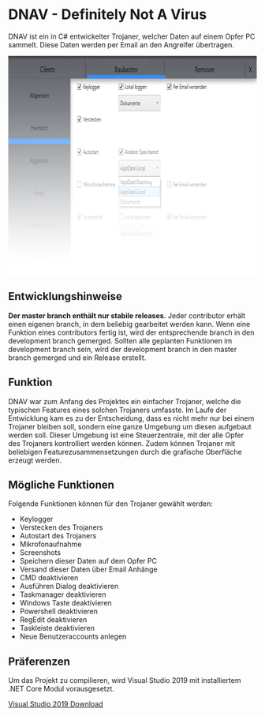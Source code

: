 # DNAV - Definitely Not A Virus
DNAV ist ein in C# entwickelter Trojaner, welcher Daten auf einem Opfer PC sammelt. Diese Daten werden per Email an den Angreifer übertragen.

<p align="center">
  <img width="786" height="443" src="Images/GUI01.png">
</p>

## Entwicklungshinweise
**Der master branch enthält nur stabile releases.** Jeder contributor erhält einen eigenen branch, in dem beliebig gearbeitet werden kann. Wenn eine Funktion eines contributors fertig ist, wird der entsprechende branch in den development branch gemerged. Sollten alle geplanten Funktionen im development branch sein, wird der development branch in den master branch gemerged und ein Release erstellt.

## Funktion
DNAV war zum Anfang des Projektes ein einfacher Trojaner, welche die typischen Features eines solchen Trojaners umfasste. Im Laufe der Entwicklung kam es zu der Entscheidung, dass es nicht mehr nur bei einem Trojaner bleiben soll, sondern eine ganze Umgebung um diesen aufgebaut werden soll. Dieser Umgebung ist eine Steuerzentrale, mit der alle Opfer des Trojaners kontrolliert werden können. Zudem können Trojaner mit beliebigen Featurezusammensetzungen durch die grafische Oberfläche erzeugt werden.

## Mögliche Funktionen
Folgende Funktionen können für den Trojaner gewählt werden:
- Keylogger
- Verstecken des Trojaners
- Autostart des Trojaners
- Mikrofonaufnahme
- Screenshots
- Speichern dieser Daten auf dem Opfer PC
- Versand dieser Daten über Email Anhänge
- CMD deaktivieren
- Ausführen Dialog deaktivieren
- Taskmanager deaktivieren
- Windows Taste deaktivieren
- Powershell deaktivieren
- RegEdit deaktivieren
- Taskleiste deaktivieren
- Neue Benutzeraccounts anlegen

## Präferenzen
Um das Projekt zu compilieren, wird Visual Studio 2019 mit installiertem .NET Core Modul vorausgesetzt.

[Visual Studio 2019 Download](https://visualstudio.microsoft.com/de/vs/)
